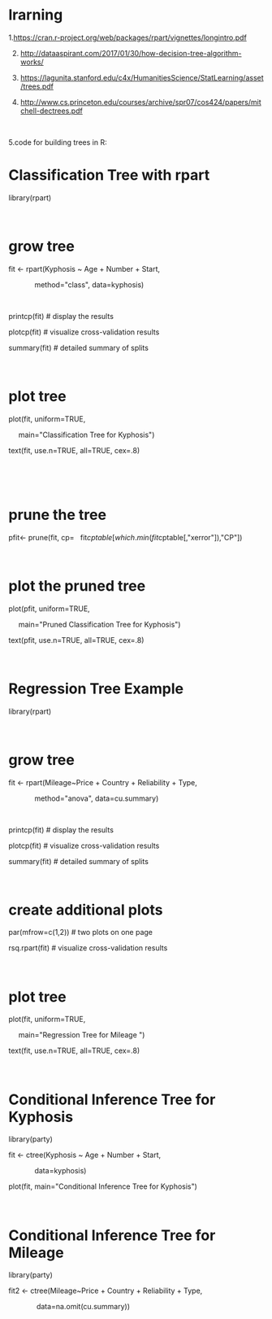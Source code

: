 # lrarning



1.https://cran.r-project.org/web/packages/rpart/vignettes/longintro.pdf

2. http://dataaspirant.com/2017/01/30/how-decision-tree-algorithm-works/

3. https://lagunita.stanford.edu/c4x/HumanitiesScience/StatLearning/asset/trees.pdf

4. http://www.cs.princeton.edu/courses/archive/spr07/cos424/papers/mitchell-dectrees.pdf



 

5.code for building trees in R:

# Classification Tree with rpart

library(rpart)

 

# grow tree 

fit <- rpart(Kyphosis ~ Age + Number + Start,

            
method="class", data=kyphosis)

 

printcp(fit) # display the results 

plotcp(fit) # visualize cross-validation results 

summary(fit) # detailed summary of splits

 

# plot tree 

plot(fit, uniform=TRUE, 

     main="Classification Tree
for Kyphosis")

text(fit, use.n=TRUE, all=TRUE, cex=.8)

 

 

# prune the tree 

pfit<- prune(fit, cp=  
fit$cptable[which.min(fit$cptable[,"xerror"]),"CP"])

 

# plot the pruned tree 

plot(pfit, uniform=TRUE, 

     main="Pruned Classification
Tree for Kyphosis")

text(pfit, use.n=TRUE, all=TRUE, cex=.8)

 

# Regression Tree Example

library(rpart)

 

# grow tree 

fit <- rpart(Mileage~Price + Country + Reliability +
Type, 

             method="anova",
data=cu.summary)

 

printcp(fit) # display the results 

plotcp(fit) # visualize cross-validation results 

summary(fit) # detailed summary of splits

 

# create additional plots 

par(mfrow=c(1,2)) # two plots on one page 

rsq.rpart(fit) # visualize cross-validation
results   

 

# plot tree 

plot(fit, uniform=TRUE, 

     main="Regression Tree for
Mileage ")

text(fit, use.n=TRUE, all=TRUE, cex=.8)

 

# Conditional Inference Tree for Kyphosis

library(party)

fit <- ctree(Kyphosis ~ Age + Number + Start, 

             data=kyphosis)

plot(fit, main="Conditional Inference Tree for
Kyphosis")

 

# Conditional Inference Tree for Mileage

library(party)

fit2 <- ctree(Mileage~Price + Country + Reliability +
Type, 

              data=na.omit(cu.summary))

 

 

